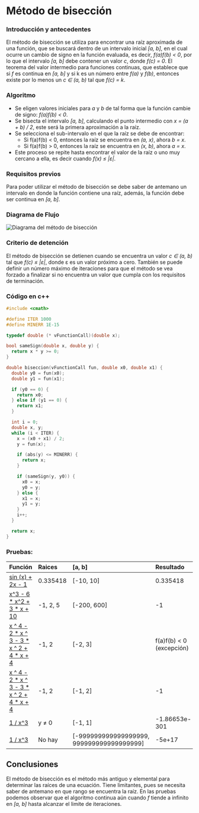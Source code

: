# Método de bisección

### Introducción y antecedentes

El método de bisección se utiliza para encontrar una raíz aproximada de una función, que se buscará dentro de un intervalo inicial *[a, b]*, en el cual ocurre un cambio de signo en la función evaluada, es decir, *f(a)f(b) < 0*, por lo que el intervalo *[a, b]* debe contener un valor *c*, donde *f(c) = 0*. El teorema del valor intermedio para funciones continuas, que establece que si *f* es continua en *[a, b]* y si k es un número entre *f(a)* y *f(b)*, entonces existe por lo menos un  *c ∈ (a, b)* tal que *f(c) = k*.

### Algoritmo

- Se eligen valores iniciales para *a* y *b* de tal forma que la función cambie de signo: *f(a)f(b) < 0*.
- Se bisecta el intervalo *[a, b]*, calculando el punto intermedio con *x = (a + b) / 2*, este será la primera aproximación a la raíz.
- Se selecciona el sub-intervalo en el que la raíz se debe de encontrar:
  + Si f(a)f(b) < 0, entonces la raíz se encuentra en *(a, x)*, ahora *b = x*.
  + Si f(a)f(b) > 0, entonces la raíz se encuentra en *(x, b)*, ahora *a = x*.
-  Este proceso se repite hasta encontrar el valor de la raíz o uno muy cercano a ella, es decir cuando *f(x) ≤ |ε|*.

### Requisitos previos

Para poder utilizar el método de bisección se debe saber de antemano un intervalo en donde la función contiene una raíz, además, la función debe ser continua en *[a, b]*.

### Diagrama de Flujo
![Diagrama del método de bisección](/../screenshots/bisectionMethod.png?raw=true "Bisección")

### Criterio de detención

El método de bisección se detienen cuando se encuentra un valor *c ∈ (a, b)* tal que *f(c) ≤ |ε|*, donde ε es un valor próximo a cero. También se puede definir un número máximo de iteraciones para que el método se vea forzado a finalizar si no encuentra un valor que cumpla con los requisitos de terminación.

### Código en c++

```c++
#include <cmath>

#define ITER 1000
#define MINERR 1E-15

typedef double (* vFunctionCall)(double x);

bool sameSign(double x, double y) {
  return x * y >= 0;
}

double biseccion(vFunctionCall fun, double x0, double x1) {
  double y0 = fun(x0);
  double y1 = fun(x1);

  if (y0 == 0) {
    return x0;
  } else if (y1 == 0) {
    return x1;
  }

  int i = 0;
  double x, y;
  while (i < ITER) {
    x = (x0 + x1) / 2;
    y = fun(x);

    if (abs(y) <= MINERR) {
      return x;
    }

    if (sameSign(y, y0)) {
      x0 = x;
      y0 = y;
    } else {
      x1 = x;
      y1 = y;
    }
    i++;
  }

  return x;
}
```

### Pruebas:

|                                   Función                                  |      Raices    | [a, b] |     Resultado     |
| :------------------------------------------------------------------------- | :------------- | :----- | :---------------- |
| [sin (x) + 2x - 1](http://www.wolframalpha.com/input/?i=sinx+%2B+2*x+-+1)  |     0.335418   | [-10, 10] | 0.335418  |
| [x^3 - 6 * x^2 + 3 * x + 10](http://www.wolframalpha.com/input/?i=x%5E3+-+6+*+x%5E2+%2B+3+*+x+%2B+10) | -1, 2, 5  | [-200, 600] | -1 |
| [x ^ 4 - 2 * x ^ 3 - 3 * x ^ 2 + 4 * x + 4](http://www.wolframalpha.com/input/?i=x+%5E+4+-+2+*+x+%5E+3+-+3+*+x+%5E+2+%2B+4+*+x+%2B+4) | -1, 2 | [-2, 3] | f(a)f(b) < 0 (excepción) |
| [x ^ 4 - 2 * x ^ 3 - 3 * x ^ 2 + 4 * x + 4](http://www.wolframalpha.com/input/?i=x+%5E+4+-+2+*+x+%5E+3+-+3+*+x+%5E+2+%2B+4+*+x+%2B+4) | -1, 2 | [-1, 2] | -1 |
| [1 / x^3](http://www.wolframalpha.com/input/?i=1+%2F+x%5E3) | y ≠ 0 | [-1, 1] | -1.86653e-301 |
| [1 / x^3](http://www.wolframalpha.com/input/?i=1+%2F+x%5E3) | No hay | [-999999999999999999, 999999999999999999] | -5e+17 |


## Conclusiones
El método de bisección es el método más antiguo y elemental para determinar las raíces de una ecuación. Tiene limitantes, pues se necesita saber de antemano en que rango se encuentra la raíz. En las pruebas podemos observar que el algoritmo continua aún cuando *f* tiende a infinito en *[a, b]* hasta alcanzar el limite de iteraciones.
